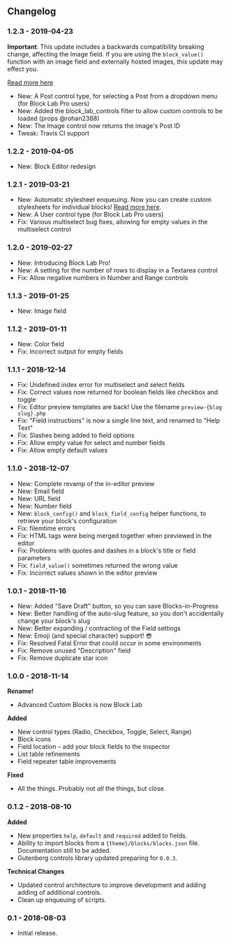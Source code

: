 ## Changelog #

### 1.2.3 - 2019-04-23 ###

**Important**: This update includes a backwards compatibility breaking change, affecting the Image field.
If you are using the `block_value()` function with an image field and externally hosted images, this update may effect you.

[Read more here](https://getblocklab.com/backwards-compatability-break-for-the-image-field/)

* New: A Post control type, for selecting a Post from a dropdown menu (for Block Lab Pro users)
* New: Added the block_lab_controls filter to allow custom controls to be loaded (props @rohan2388)
* New: The Image control now returns the image's Post ID
* Tweak: Travis CI support

### 1.2.2 - 2019-04-05 ###

* New: Block Editor redesign

### 1.2.1 - 2019-03-21 ###

* New: Automatic stylesheet enqueuing. Now you can create custom stylesheets for individual blocks! [Read more here](https://github.com/getblocklab/block-lab/wiki/5.-Styling-Custom-Blocks).
* New: A User control type (for Block Lab Pro users)
* Fix: Various multiselect bug fixes, allowing for empty values in the multiselect control

### 1.2.0 - 2019-02-27 ###

* New: Introducing Block Lab Pro!
* New: A setting for the number of rows to display in a Textarea control
* Fix: Allow negative numbers in Number and Range controls

### 1.1.3 - 2019-01-25 ###

* New: Image field

### 1.1.2 - 2019-01-11 ###

* New: Color field
* Fix: Incorrect output for empty fields

### 1.1.1 - 2018-12-14 ###

* Fix: Undefined index error for multiselect and select fields
* Fix: Correct values now returned for boolean fields like checkbox and toggle
* Fix: Editor preview templates are back! Use the filename `preview-{blog slug}.php`
* Fix: "Field instructions" is now a single line text, and renamed to "Help Text"
* Fix: Slashes being added to field options
* Fix: Allow empty value for select and number fields
* Fix: Allow empty default values

### 1.1.0 - 2018-12-07 ###

* New: Complete revamp of the in-editor preview
* New: Email field
* New: URL field
* New: Number field
* New: `block_config()` and `block_field_config` helper functions, to retrieve your block's configuration
* Fix: filemtime errors
* Fix: HTML tags were being merged together when previewed in the editor
* Fix: Problems with quotes and dashes in a block's title or field parameters
* Fix: `field_value()` sometimes returned the wrong value
* Fix: Incorrect values shown in the editor preview

### 1.0.1 - 2018-11-16 ###

* New: Added "Save Draft" button, so you can save Blocks-in-Progress
* New: Better handling of the auto-slug feature, so you don't accidentally change your block's slug
* New: Better expanding / contracting of the Field settings
* New: Emoji (and special character) support! 😎
* Fix: Resolved Fatal Error that could occur in some environments
* Fix: Remove unused "Description" field
* Fix: Remove duplicate star icon

### 1.0.0 - 2018-11-14 ###

__Rename!__
* Advanced Custom Blocks is now Block Lab

__Added__
* New control types (Radio, Checkbox, Toggle, Select, Range)
* Block icons
* Field location – add your block fields to the inspector
* List table refinements
* Field repeater table improvements

__Fixed__
* All the things. Probably not _all_ the things, but close.

### 0.1.2 - 2018-08-10 ###

__Added__
* New properties `help`, `default` and `required` added to fields.
* Ability to import blocks from a `{theme}/blocks/blocks.json` file. Documentation still to be added.
* Gutenberg controls library updated preparing for `0.0.3`.

__Technical Changes__
* Updated control architecture to improve development and adding adding of additional controls.
* Clean up enqueuing of scripts.

### 0.1 - 2018-08-03 ###
* Initial release.